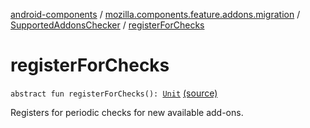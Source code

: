 [android-components](../../index.md) / [mozilla.components.feature.addons.migration](../index.md) / [SupportedAddonsChecker](index.md) / [registerForChecks](./register-for-checks.md)

# registerForChecks

`abstract fun registerForChecks(): `[`Unit`](https://kotlinlang.org/api/latest/jvm/stdlib/kotlin/-unit/index.html) [(source)](https://github.com/mozilla-mobile/android-components/blob/master/components/feature/addons/src/main/java/mozilla/components/feature/addons/migration/SupportedAddonsChecker.kt#L42)

Registers for periodic checks for new available add-ons.

